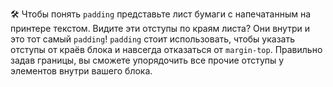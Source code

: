 ---
---

🛠 Чтобы понять `padding` представьте лист бумаги с напечатанным на принтере текстом. Видите эти отступы по краям листа? Они внутри и это тот самый `padding`! `padding` стоит использовать, чтобы указать отступы от краёв блока и навсегда отказаться от `margin-top`. Правильно задав границы, вы сможете упорядочить все прочие отступы у элементов внутри вашего блока.
